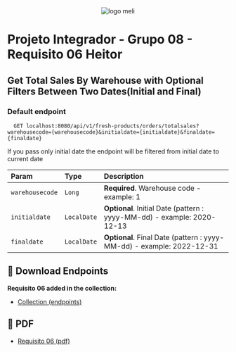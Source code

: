 
<div align="center">
  <img src="src/main/resources/images/meli.png" alt="logo meli"/>
</div>


# Projeto Integrador - Grupo 08 - Requisito 06 Heitor


#### <h2>Get Total Sales By Warehouse with Optional Filters Between Two Dates(Initial and Final)</h2>

<h3>Default endpoint</h3>

```http
  GET localhost:8080/api/v1/fresh-products/orders/totalsales?warehousecode={warehousecode}&initialdate={initialdate}&finaldate={finaldate}
```

<p>If you pass only initial date the endpoint will be filtered from initial date to current date</p>

| Param    | Type     | Description                                                                                      |
|:-------------|:---------|:-----------------------------------------------------------------------------------------------|
| `warehousecode` | `Long`    | **Required**. Warehouse code - example: 1
| `initialdate`   | `LocalDate` | **Optional**. Initial Date (pattern : yyyy-MM-dd) - example: 2020-12-13                |
| `finaldate`      | `LocalDate` | **Optional**. Final Date (pattern : yyyy-MM-dd) - example: 2022-12-31   |


## :file_folder: Download Endpoints

**Requisito 06 added in the collection:**
- [Collection (endpoints)](src/main/resources/projeto-integrador.postman_collection.json)

## :file_folder: PDF

- [Requisito 06 (pdf)](src/main/resources/projeto-integrador.Requisito6-Heitor.pdf)
